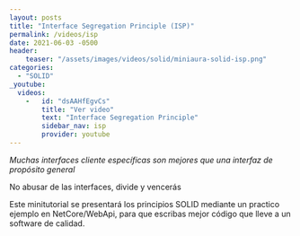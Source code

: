 ```yaml
---
layout: posts
title: "Interface Segregation Principle (ISP)"
permalink: /videos/isp
date: 2021-06-03 -0500
header:
    teaser: "/assets/images/videos/solid/miniaura-solid-isp.png"
categories:
  - "SOLID"
_youtube: 
  videos:
    -   id: "dsAAHfEgvCs"
        title: "Ver video"
        text: "Interface Segregation Principle" 
        sidebar_nav: isp
        provider: youtube
---
```


*Muchas interfaces cliente específicas son mejores que una interfaz de propósito general*

No abusar de las interfaces, divide y vencerás

Este minitutorial se presentará los principios SOLID mediante un practico ejemplo en NetCore/WebApi, para que escribas mejor código que lleve a un software de calidad.


